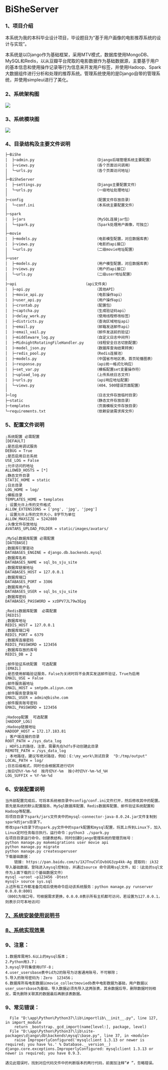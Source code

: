# BiSheServer

### 1、项目介绍
​		本系统为我的本科毕业设计项目，毕设题目为“基于用户画像的电影推荐系统的设计与实现”。

​		本系统是以Django作为基础框架，采用MTV模式，数据库使用MongoDB、MySQL和Redis，以从豆瓣平台爬取的电影数据作为基础数据源，主要基于用户的基本信息和使用操作记录等行为信息来开发用户标签，并使用Hadoop、Spark大数据组件进行分析和处理的推荐系统。管理系统使用的是Django自带的管理系统，并使用simpleui进行了美化。

### 2、系统架构图
![](static/images/other/jiagou.png)

### 3、系统模块图
![](static/images/other/mokuai.png)

### 4、目录结构及主要文件说明
```
├─BiShe
│  ├─admin.py                           （Django后端管理系统主要配置）
│  ├─views.py      	                    （各个页面访问调用）
│  └─urls.py                            （各个页面访问地址）
│
├─BiSheServer
│  ├─settings.py                        （Django主要配置文件）
│  └─urls.py                            （一级地址处理地址）
│
├─config                                （配置文件存放目录）
│  └─conf.ini                           （本系统主要配置文件）
│
├─spark
│  ├─jars                               （MySQL连接jar包）
│  └─spark.py                           （Spark处理用户画像，可独立）
│
├─movie
│  ├─models.py                          （电影模型配置，对应数据库表）
│  ├─views.py                           （电影的api接口）
│  └─urls.py                            （二级movie地址配置）
│
├─user
│  ├─models.py                          （用户模型配置，对应数据库表）
│  ├─views.py                           （用户的api接口）
│  └─urls.py                            （二级user地址配置）
│
├─api                              （api文件夹）
│  ├─api.py                             （其他API）
│  ├─movie_api.py                       （电影操作api）
│  ├─user_api.py                        （用户操作api）
│  ├─crontab.py                         （配置包）
│  ├─captcha.py                         （生成验证码api）
│  ├─delay_work.py                      （使用线程修改标签）
│  ├─districts.py                       （查询区域地址api）
│  ├─email.py                           （邮箱发送邮件api）
│  ├─email_vail.py                      （邮件发送前的验证）
│  ├─middleware_log.py                  （自定义日志中间件）
│  ├─MidnightRotatingFileHandler.py     （线程安全日志切割配置）
│  ├─model_json.py                      （数据库查询结果转换）
│  ├─redis_pool.py                      （Redis连接池）
│  ├─models.py                          （中国省市地区表、首页轮播图表）
│  ├─response.py                        （api统一格式化响应）
│  ├─set_var.py                         （模板配置set变量操作符）
│  ├─upload_log.py                      （上传系统日志文件）
│  ├─urls.py                            （api响应地址配置）
│  └─views.py                           （404、500错误页面配置）
│
├─log                                   （日志文件存放临时目录）
├─static                                （静态文件存放目录）
├─templates                             （页面模板文件存放目录）
└─requirements.txt                      （依赖安装需求库文件）
```

### 5、配置文件说明
    ;系统配置 必需配置
    [DEFAULT]
    ;是否启用调试服务
    DEBUG = True
    ;是否启用日志系统
    USE_LOG = False
    ;允许访问的地址
    ALLOWED_HOSTS = [*]
    ;静态文件目录
    STATIC_HOME = static
    ;日志目录
    LOG_HOME = log/
    ;模板目录
    TEMPLATES_HOME = templates
    ; 设置允许上传的文件格式
    ALLOW_EXTENSIONS = ['png', 'jpg', 'jpeg']
    ; 设置允许上传的文件大小，B字节为单位
    ALLOW_MAXSIZE = 5242880
    ;头像文件存放地址
    AVATARS_UPLOAD_FOLDER = static/images/avatars/
    
    ;MySql数据库配置 必需配置
    [DATEBASE]
    ;数据库引擎驱动
    DATABASES_ENGINE = django.db.backends.mysql
    ;数据库名称
    DATABASES_NAME = sql_bs_sju_site
    ;数据库链接地址
    DATABASES_HOST = 127.0.0.1
    ;数据库端口
    DATABASES_PORT = 3306
    ;数据库用户名
    DATABASES_USER = sql_bs_sju_site
    ;数据库密码
    DATABASES_PASSWORD = xzDPV7JL79w3Epg
    
    ;Redis数据库配置  必需配置
    [REDIS]
    ;数据库地址
    REDIS_HOST = 127.0.0.1
    ;数据库端口号
    REDIS_PORT = 6379
    ;数据库连接密码
    REDIS_PASSWORD = 123456
    ;数据库存放的库号
    REDIS_DB = 2
    
    ;邮件验证系统配置  可选配置
    [EMAIL]
    ;是否使用邮箱验证服务，False为关闭时将不会真实发送邮件验证，True为启用
    EMAIL_USE = False
    ;邮件服务器地址
    EMAIL_HOST = smtpdm.aliyun.com
    ;邮件服务登录账号
    EMAIL_USER = admin@bishe.com
    ;邮件服务账号密码
    EMAIL_PASSWORD = 123456
    
    ;Hadoop配置  可选配置
    [HADOOP_LOG]
    ;Hadoop链接地址
    HADOOP_HOST = 172.17.183.81
    ; 客户端连接的目录
    ROOT_PATH = /sys_data_log
    ; HDFS上的路径，注意，需要先在hdfs手动创建此目录
    REMOTE_PATH = /sys_data_log
    ; 本地路径，建议写绝对路径，例如：E:\my_work\测试目录  "D:/tmp/output"
    LOCAL_PATH = log/
    ;日志后缀格式，同时也会根据其进行切片
    ;按日切%Y-%m-%d  按月切%Y-%m  按小时切%Y-%m-%d_%H
    LOG_SUFFIX = %Y-%m-%d


### 6、安装配置说明
    当外部配置完成后，可将本系统根目录中config/conf.ini文件打开，然后修改其中的配置。首先是系统的默认配置服务、MySql数据库配置、Redis数据库配置、邮件验证系统配置和Hadoop等配置。
    将项目目录下spark/jars文件夹中的mysql-connector-java-8.0.24.jar文件复制到spark的jars目录下。
    修改spark目录下的spark.py文件中的spark配置和mysql配置，将其上传到Linux下，加入Linux定时任务每日执行。运行命令：python3 ./spark.py
    在项目目录运行命令，创建表结构，同时创建Django管理系统的管理员帐号：
    python manage.py makemigrations user movie api
    python manage.py migrate
    python manage.py createsuperuser
    下载基础数据：
        链接: https://pan.baidu.com/s/1XJTnuCVlDvbUG3zp4kk-Ag 提取码: ik32
    导入基础数据，登陆进入mysql控制台，并通过source 命令调用sql文件，如：（此处的sql文件为上面下载的三个基础数据文件）
    mysql –uroot –p123456 -Dtest
    mysql> source sys.sql
    上述所有工作都准备完成后使用命令启动该系统服务：python manage.py runserver 0.0.0.0:8001
    （8001为端口号，可根据需求更换，0.0.0.0表示所有主机都可访问，若设置为127.0.0.1，则表示只可本地访问）

### [7、系统安装使用说明书](电影推荐系统的实现效果.pdf)

### [8、系统实现效果](基于用户画像的电影推荐系统.pdf)

### 9、注意：
	1.数据库需用5.6以上的mysql版本；
	2.Python用3.7；
	3.mysql字符集使用UTF-8；
	4.user_usersbase表中id为2的账号为访客通用账号，不可移除；
	5.导入的账号密码为：Zero  123456；
	6.数据库所有电影数据以movie_collectmoviedb表中电影数据为基础，用户数据以	user_usersbase为基础，导入数据必须先导入这两张表，其余数据后导，删除数据时则相反，需先删除关联其的数据最后再删该表数据。

### 9、常见错误：
```
  File "D:\app\Python\Python37\lib\importlib\__init__.py", line 127, in import_module
    return _bootstrap._gcd_import(name[level:], package, level)
  File "D:\app\Python\Python37\lib\site-packages\django\db\backends\mysql\base.py", line 37, in <module>
    raise ImproperlyConfigured('mysqlclient 1.3.13 or newer is required; you have %s.' % Database.__version__)
django.core.exceptions.ImproperlyConfigured: mysqlclient 1.3.13 or newer is required; you have 0.9.3.

遇见此错误时，找到对应代码文件中的判断版本的两行代码，前面加注释“# ”，忽略错误。
```